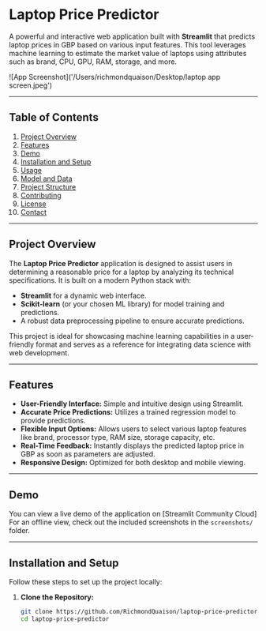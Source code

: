 # Laptop Price Predictor

A powerful and interactive web application built with **Streamlit** that predicts laptop prices in GBP based on various input features. This tool leverages machine learning to estimate the market value of laptops using attributes such as brand, CPU, GPU, RAM, storage, and more.

![App Screenshot]('/Users/richmondquaison/Desktop/laptop app screen.jpeg')

---

## Table of Contents

1. [Project Overview](#project-overview)
2. [Features](#features)
3. [Demo](#demo)
4. [Installation and Setup](#installation-and-setup)
5. [Usage](#usage)
6. [Model and Data](#model-and-data)
7. [Project Structure](#project-structure)
8. [Contributing](#contributing)
9. [License](#license)
10. [Contact](#contact)

---

## Project Overview

The **Laptop Price Predictor** application is designed to assist users in determining a reasonable price for a laptop by analyzing its technical specifications. It is built on a modern Python stack with:
- **Streamlit** for a dynamic web interface.
- **Scikit-learn** (or your chosen ML library) for model training and predictions.
- A robust data preprocessing pipeline to ensure accurate predictions.

This project is ideal for showcasing machine learning capabilities in a user-friendly format and serves as a reference for integrating data science with web development.

---

## Features

- **User-Friendly Interface:** Simple and intuitive design using Streamlit.
- **Accurate Price Predictions:** Utilizes a trained regression model to provide predictions.
- **Flexible Input Options:** Allows users to select various laptop features like brand, processor type, RAM size, storage capacity, etc.
- **Real-Time Feedback:** Instantly displays the predicted laptop price in GBP as soon as parameters are adjusted.
- **Responsive Design:** Optimized for both desktop and mobile viewing.

---

## Demo

You can view a live demo of the application on [Streamlit Community Cloud] 
For an offline view, check out the included screenshots in the `screenshots/` folder.

---

## Installation and Setup

Follow these steps to set up the project locally:

1. **Clone the Repository:**

   ```bash
   git clone https://github.com/RichmondQuaison/laptop-price-predictor.git
   cd laptop-price-predictor
